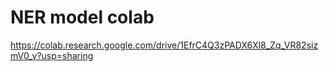 # NER model colab
https://colab.research.google.com/drive/1EfrC4Q3zPADX6Xl8_Zq_VR82sizmV0_y?usp=sharing

